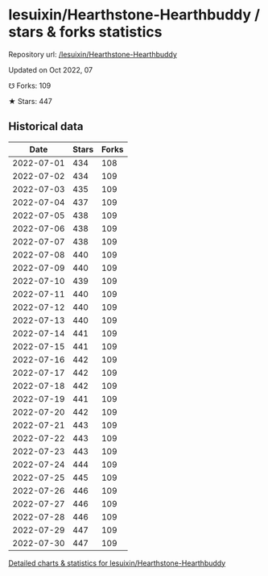 # lesuixin/Hearthstone-Hearthbuddy / stars & forks statistics

Repository url: [/lesuixin/Hearthstone-Hearthbuddy](https://github.com/lesuixin/Hearthstone-Hearthbuddy)

Updated on Oct 2022, 07

☋ Forks: 109

★ Stars: 447

## Historical data
| Date | Stars | Forks |
|------|-------|-------|
| 2022-07-01 | 434 | 108 | 
| 2022-07-02 | 434 | 109 | 
| 2022-07-03 | 435 | 109 | 
| 2022-07-04 | 437 | 109 | 
| 2022-07-05 | 438 | 109 | 
| 2022-07-06 | 438 | 109 | 
| 2022-07-07 | 438 | 109 | 
| 2022-07-08 | 440 | 109 | 
| 2022-07-09 | 440 | 109 | 
| 2022-07-10 | 439 | 109 | 
| 2022-07-11 | 440 | 109 | 
| 2022-07-12 | 440 | 109 | 
| 2022-07-13 | 440 | 109 | 
| 2022-07-14 | 441 | 109 | 
| 2022-07-15 | 441 | 109 | 
| 2022-07-16 | 442 | 109 | 
| 2022-07-17 | 442 | 109 | 
| 2022-07-18 | 442 | 109 | 
| 2022-07-19 | 441 | 109 | 
| 2022-07-20 | 442 | 109 | 
| 2022-07-21 | 443 | 109 | 
| 2022-07-22 | 443 | 109 | 
| 2022-07-23 | 443 | 109 | 
| 2022-07-24 | 444 | 109 | 
| 2022-07-25 | 445 | 109 | 
| 2022-07-26 | 446 | 109 | 
| 2022-07-27 | 446 | 109 | 
| 2022-07-28 | 446 | 109 | 
| 2022-07-29 | 447 | 109 | 
| 2022-07-30 | 447 | 109 | 


[Detailed charts & statistics for lesuixin/Hearthstone-Hearthbuddy](https://reviewgithub.com/rep/lesuixin/Hearthstone-Hearthbuddy)
